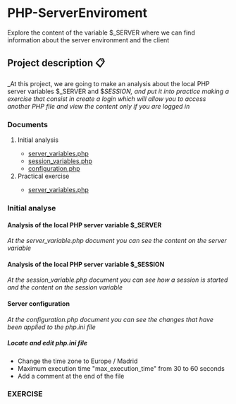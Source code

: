 # PHP-ServerEnviroment
Explore the content of the variable $_SERVER where we can find information about the server environment and the client

## Project description 📋
_At this project, we are going to make an analysis about the local PHP server variables $_SERVER and $_SESSION, and put it into practice making a exercise that consist in create a login which will allow you to access another PHP file and view the content only if you are logged in_

### Documents
<ol>
  <li>Initial analysis</li>
    <ul>
      <li><a href="#### Analysis of the local PHP server variable $_SERVER">server_variables.php</a></li>
      <li><a href="#### Analysis of the local PHP server variable $_SESSION">session_variables.php</a></li>
      <li><a href="#### Server configuration">configuration.php</a></li>
    </ul>
  <li>Practical exercise</li>
    <ul>
      <li><a href="### Analysis of the local PHP server variable $_SERVER">server_variables.php</a></li>
    </ul>
</ol>

### Initial analyse
#### Analysis of the local PHP server variable $_SERVER
_At the server_variable.php document you can see the content on the server variable_

#### Analysis of the local PHP server variable $_SESSION
_At the session_variable.php document you can see how a session is started and the content on the session variable_

#### Server configuration
_At the configuration.php document you can see the changes that have been applied to the php.ini file_

##### Locate and edit php.ini file
<ul>
  <li>Change the time zone to Europe / Madrid</li>
  <li>Maximum execution time "max_execution_time" from 30 to 60 seconds</li>
  <li>Add a comment at the end of the file</li>
</ul>

### EXERCISE
#### 

